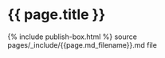 # {{ page.title }}
{% include publish-box.html %}
source pages/_include/{{page.md_filename}}.md  file
